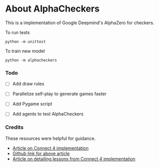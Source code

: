 # About AlphaCheckers
This is a implementation of Google Deepmind's AlphaZero for checkers.

To run tests
```
python -m unittest
```

To train new model
```
python -m alphacheckers
```
### Todo
- [ ] Add draw rules
- [ ] Parallelize self-play to generate games faster
- [ ] Add Pygame script
- [ ] Add agents to test AlphaCheckers



### Credits
These resources were helpful for guidance.
- [Article on Connect 4 implementation](https://adsp.ai/blog/how-to-build-your-own-alphazero-ai-using-python-and-keras/)
- [Github link for above article](https://github.com/AppliedDataSciencePartners/DeepReinforcementLearning/)
- [Article on detailing lessons from Connect 4 implementation](https://medium.com/oracledevs/lessons-from-implementing-alphazero-7e36e9054191)